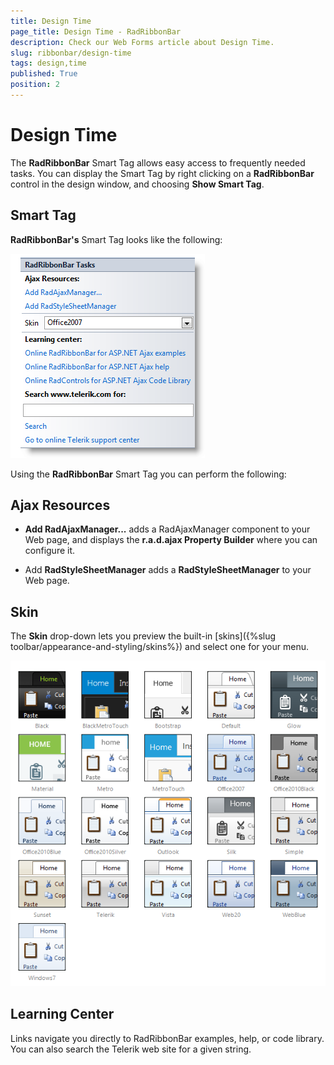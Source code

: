 ```yaml
---
title: Design Time
page_title: Design Time - RadRibbonBar
description: Check our Web Forms article about Design Time.
slug: ribbonbar/design-time
tags: design,time
published: True
position: 2
---
```


# Design Time



The **RadRibbonBar** Smart Tag allows easy access to frequently needed tasks. You can display the Smart Tag by right clicking on a **RadRibbonBar** control in the design window, and choosing **Show Smart Tag**.

## Smart Tag

**RadRibbonBar's** Smart Tag looks like the following:

![RibbonBar Smart Tag](images/ribbonbar_smarttag.png)

Using the **RadRibbonBar** Smart Tag you can perform the following:

## Ajax Resources

* **Add RadAjaxManager...** adds a RadAjaxManager component to your Web page, and displays the **r.a.d.ajax Property Builder** where you can configure it.

* Add **RadStyleSheetManager** adds a **RadStyleSheetManager** to your Web page.

## Skin

The **Skin** drop-down lets you preview the built-in [skins]({%slug toolbar/appearance-and-styling/skins%}) and select one for your menu.

![RibbonBar Skins](images/ribbonbar-skins.png)

## Learning Center

Links navigate you directly to RadRibbonBar examples, help, or code library. You can also search the Telerik web site for a given string.
